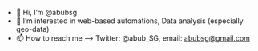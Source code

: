 - 👋 Hi, I’m @abubsg
- 👀 I’m interested in web-based automations, Data analysis (especially geo-data) 
- 📫 How to reach me --> Twitter: @abub_SG, email: abubsg@gmail.com

<!---
abubsg/abubsg is a ✨ special ✨ repository because its `README.md` (this file) appears on your GitHub profile.
You can click the Preview link to take a look at your changes.
--->
